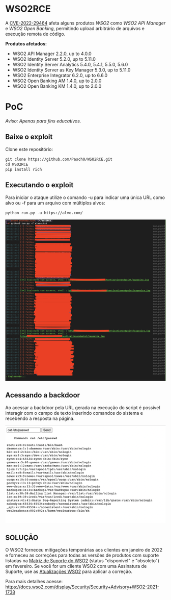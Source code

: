 # WSO2RCE

A [CVE-2022-29464](https://docs.wso2.com/display/Security/Security+Advisory+WSO2-2021-1738) afeta alguns produtos *WSO2* como *WSO2 API Manager* e *WSO2 Open Banking*, permitindo upload arbitrário de arquivos e execução remota de código.

**Produtos afetados:**

 - WSO2 API Manager 2.2.0, up to 4.0.0  
 - WSO2 Identity Server 5.2.0, up to 5.11.0  
 - WSO2 Identity Server Analytics 5.4.0, 5.4.1, 5.5.0, 5.6.0  
 - WSO2 Identity Server as Key Manager 5.3.0, up to 5.11.0  
 - WSO2 Enterprise Integrator 6.2.0, up to 6.6.0  
 - WSO2 Open Banking AM 1.4.0, up to 2.0.0  
 - WSO2 Open Banking KM 1.4.0, up to 2.0.0

# PoC

*Aviso: Apenas para fins educativos.*

## Baixe o exploit
Clone este repositório:


    git clone https://github.com/Pasch0/WSO2RCE.git
    cd WSO2RCE
    pip install rich



## Executando o exploit
Para iniciar o ataque utilize o comando -u para indicar uma única URL como alvo ou -f para um arquivo com múltiplos alvos:

    python run.py -u https://alvo.com/

![python3 run.py -f alvos.txt](imagens/run.png?raw=true "python3 run.py -f alvos.txt")

## Acessando a backdoor
Ao acessar a backdoor pela URL gerada na execução do script é possível interagir com o campo de texto inserindo comandos do sistema e recebendo a resposta na página.

![shell](/imagens/passwd.png?raw=true "Pwned")

## SOLUÇÃO

O WSO2 forneceu mitigações temporárias aos clientes em janeiro de 2022 e forneceu as correções para todas as versões de produtos com suporte listadas na [Matriz de Suporte do WSO2](https://wso2.com/products/support-matrix/) (status "disponível" e "obsoleto") em fevereiro. Se você for um cliente WSO2 com uma Assinatura de Suporte, use as [Atualizações WSO2](https://wso2.com/updates/) para aplicar a correção.

Para mais detalhes acesse: https://docs.wso2.com/display/Security/Security+Advisory+WSO2-2021-1738


